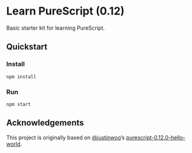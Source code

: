 # Learn PureScript (0.12)

Basic starter kit for learning PureScript.

## Quickstart

### Install

```
npm install
```

### Run

```
npm start
```

## Acknowledgements

This project is originally based on [@justinwoo]’s [purescript-0.12.0-hello-world].


[@justinwoo]: https://github.com/justinwoo
[purescript-0.12.0-hello-world]: https://github.com/justinwoo/purescript-0.12.0-hello-world
